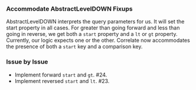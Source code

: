 ### Accommodate AbstractLevelDOWN Fixups

AbstractLevelDOWN interprets the query parameters for us. It will set the start
property in all cases. For greater than going forward and less than going in
reverse, we get both a `start` property and a `lt` or `gt` property. Currently,
our logic expects one or the other. Correlate now accommodates the presence of
both a `start` key and a comparison key.

### Issue by Issue

 * Implement forward `start` and `gt`. #24.
 * Implement reversed `start` and `lt`. #23.

